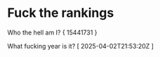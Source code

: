 # Fuck the rankings

Who the hell am I?
{ 15441731 }

What fucking year is it?
[ 2025-04-02T21:53:20Z ]

